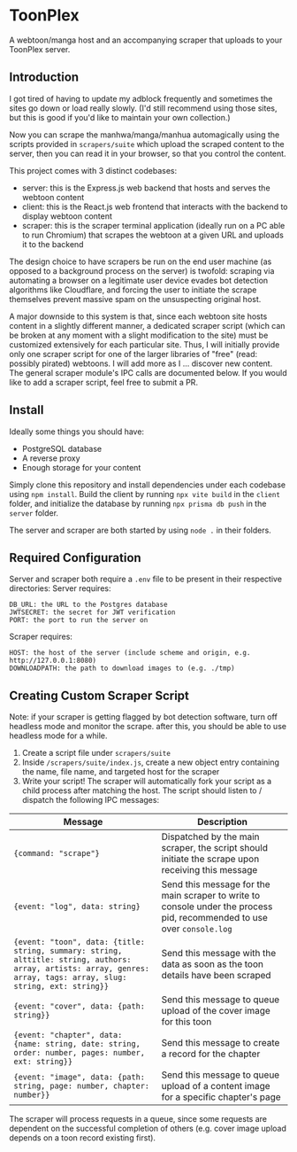# ToonPlex

A webtoon/manga host and an accompanying scraper that uploads to your ToonPlex server. 


## Introduction

I got tired of having to update my adblock frequently and sometimes the sites go down or load really slowly. 
(I'd still recommend using those sites, but this is good if you'd like to maintain your own collection.) 


Now you can scrape the manhwa/manga/manhua automagically using the scripts provided in `scrapers/suite` which upload the scraped content 
to the server, then you can read it in your browser, so that you control the content. 


This project comes with 3 distinct codebases: 
- server: this is the Express.js web backend that hosts and serves the webtoon content
- client: this is the React.js web frontend that interacts with the backend to display webtoon content
- scraper: this is the scraper terminal application (ideally run on a PC able to run Chromium) that scrapes the webtoon at a given URL and uploads it to the backend


The design choice to have scrapers be run on the end user machine
(as opposed to a background process on the server) is twofold: scraping via automating 
a browser on a legitimate user device evades bot detection algorithms like Cloudflare, and 
forcing the user to initiate the scrape themselves prevent massive spam on the unsuspecting original host. 


A major downside to this system is that, since each webtoon site hosts content in a slightly different manner, 
a dedicated scraper script (which can be broken at any moment with a slight modification to the site)
must be customized extensively for each particular site. Thus, I will initially provide only one scraper script
for one of the larger libraries of "free" (read: possibly pirated) webtoons. I will add more as 
I ... discover new content. The general scraper module's IPC calls are documented below. If you 
would like to add a scraper script, feel free to submit a PR. 


## Install
Ideally some things you should have: 
- PostgreSQL database
- A reverse proxy
- Enough storage for your content

Simply clone this repository and install dependencies under each codebase using `npm install`.
Build the client by running `npx vite build` in the `client` folder, and initialize 
the database by running `npx prisma db push` in the `server` folder. 

The server and scraper are both started by using `node .` in their folders. 

## Required Configuration
Server and scraper both require a `.env` file to be present in their respective directories: 
Server requires: 
```
DB_URL: the URL to the Postgres database
JWTSECRET: the secret for JWT verification
PORT: the port to run the server on
```
Scraper requires: 
```
HOST: the host of the server (include scheme and origin, e.g. http://127.0.0.1:8080)
DOWNLOADPATH: the path to download images to (e.g. ./tmp)
```


## Creating Custom Scraper Script

Note: if your scraper is getting flagged by bot detection software, turn off headless mode and monitor the scrape. 
after this, you should be able to use headless mode for a while. 

1. Create a script file under `scrapers/suite`
2. Inside `/scrapers/suite/index.js`, create a new object entry containing the name, file name, and targeted host for the scraper
3. Write your script! The scraper will automatically fork your script as a child process after matching the host. The script should listen to / dispatch the following IPC messages: 

| Message | Description |
| --- | --- |
| `{command: "scrape"}` | Dispatched by the main scraper, the script should initiate the scrape upon receiving this message |
| `{event: "log", data: string}` | Send this message for the main scraper to write to console under the process pid, recommended to use over `console.log` |
| `{event: "toon", data: {title: string, summary: string, alttitle: string, authors: array, artists: array, genres: array, tags: array, slug: string, ext: string}}` | Send this message with the data as soon as the toon details have been scraped |
| `{event: "cover", data: {path: string}}` | Send this message to queue upload of the cover image for this toon |
| `{event: "chapter", data: {name: string, date: string, order: number, pages: number, ext: string}}` | Send this message to create a record for the chapter |
| `{event: "image", data: {path: string, page: number, chapter: number}}` | Send this message to queue upload of a content image for a specific chapter's page |

The scraper will process requests in a queue, since some requests are dependent on the successful completion of others (e.g. cover image upload depends on a toon record existing first). 
